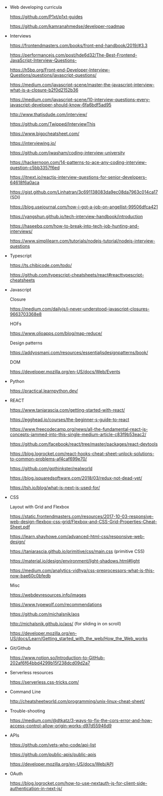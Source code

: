 * Web developing curricula 

    https://github.com/P1xt/p1xt-guides
    
    https://github.com/kamranahmedse/developer-roadmap

* Interviews

    https://frontendmasters.com/books/front-end-handbook/2019/#3.3
    
    https://performancejs.com/post/hde6d32/The-Best-Frontend-JavaScript-Interview-Questions-
    
    https://h5bp.org/Front-end-Developer-Interview-Questions/questions/javascript-questions/
    
    https://medium.com/javascript-scene/master-the-javascript-interview-what-is-a-closure-b2f0d2152b36
  
    https://medium.com/javascript-scene/10-interview-questions-every-javascript-developer-should-know-6fa6bdf5ad95
  
    http://www.thatjsdude.com/interview/
    
    https://github.com/Twipped/InterviewThis
    
    https://www.bigocheatsheet.com/
    
    https://interviewing.io/
    
    https://github.com/jwasham/coding-interview-university
    
    https://hackernoon.com/14-patterns-to-ace-any-coding-interview-question-c5bb3357f6ed
    
    https://itnext.io/reactjs-interview-questions-for-senior-developers-64618f6a0aca
    
    https://gist.github.com/Linhatran/3c691138083da9ec08da7963c014ca17 (SDI)
    
    https://blog.usejournal.com/how-i-got-a-job-on-angellist-99506dfca421
    
    https://yangshun.github.io/tech-interview-handbook/introduction
    
    https://haseebq.com/how-to-break-into-tech-job-hunting-and-interviews/
    
    https://www.simplilearn.com/tutorials/nodejs-tutorial/nodejs-interview-questions
    
* Typescript

    https://ts.chibicode.com/todo/
    
    https://github.com/typescript-cheatsheets/react#reacttypescript-cheatsheets
 
* Javascript
  
    Closure

    https://medium.com/dailyjs/i-never-understood-javascript-closures-9663703368e8
 
    HOFs

    https://www.olioapps.com/blog/map-reduce/
  
    Design patterns

    https://addyosmani.com/resources/essentialjsdesignpatterns/book/
    
    DOM
    
    https://developer.mozilla.org/en-US/docs/Web/Events
    
* Python

    https://practical.learnpython.dev/
    
* REACT

    https://www.taniarascia.com/getting-started-with-react/
    
    https://egghead.io/courses/the-beginner-s-guide-to-react
  
    https://www.freecodecamp.org/news/all-the-fundamental-react-js-concepts-jammed-into-this-single-medium-article-c83f9b53eac2/
    
    https://github.com/facebook/react/tree/master/packages/react-devtools 
    
    https://blog.logrocket.com/react-hooks-cheat-sheet-unlock-solutions-to-common-problems-af4caf699e70/
    
    https://github.com/gothinkster/realworld
    
    https://blog.isquaredsoftware.com/2018/03/redux-not-dead-yet/
    
    https://tsh.io/blog/what-is-next-js-used-for/
    
* CSS 

  Layout with Grid and Flexbox

    https://static.frontendmasters.com/resources/2017-10-03-responsive-web-design-flexbox-css-grid/Flexbox-and-CSS-Grid-Properties-Cheat-Sheet.pdf
  
    https://learn.shayhowe.com/advanced-html-css/responsive-web-design/
    
    https://taniarascia.github.io/primitive/css/main.css (primitive CSS)
    
    https://material.io/design/environment/light-shadows.html#light
    
    https://medium.com/analytics-vidhya/css-preprocessors-what-is-this-now-bae60c0bfedb
    
  Misc
  
  https://webdevresources.info/images
  
  https://www.typewolf.com/recommendations
  
  https://github.com/michalsnik/aos
  
  http://michalsnik.github.io/aos/ (for sliding in on scroll)
  
  https://developer.mozilla.org/en-US/docs/Learn/Getting_started_with_the_web/How_the_Web_works

* Git/Github

    https://www.notion.so/Introduction-to-GitHub-202af6f64bbd4299b15f238dcd09d2a7
    
    
* Serverless resources

    https://serverless.css-tricks.com/

* Command Line 

    http://cheatsheetworld.com/programming/unix-linux-cheat-sheet/

* Trouble-shooting

    https://medium.com/@dtkatz/3-ways-to-fix-the-cors-error-and-how-access-control-allow-origin-works-d97d55946d9

* APIs

    https://github.com/vets-who-code/api-list
    
    https://github.com/public-apis/public-apis
    
    https://developer.mozilla.org/en-US/docs/Web/API

* OAuth
   
    https://blog.logrocket.com/how-to-use-nextauth-js-for-client-side-authentication-in-next-js/
